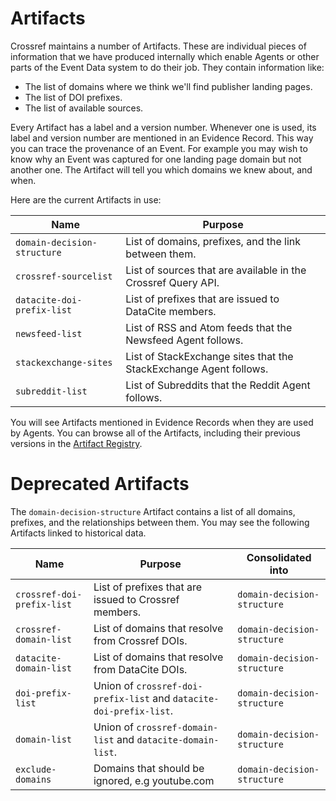 # Artifacts

Crossref maintains a number of Artifacts. These are individual pieces of information that we have produced internally which enable Agents or other parts of the Event Data system to do their job. They contain information like:

 - The list of domains where we think we'll find publisher landing pages.
 - The list of DOI prefixes.
 - The list of available sources.

Every Artifact has a label and a version number. Whenever one is used, its label and version number are mentioned in an Evidence Record. This way you can trace the provenance of an Event. For example you may wish to know why an Event was captured for one landing page domain but not another one. The Artifact will tell you which domains we knew about, and when.

Here are the current Artifacts in use:

| Name | Purpose |
|------|---------|
| `domain-decision-structure` | List of domains, prefixes, and the link between them. |
| `crossref-sourcelist` | List of sources that are available in the Crossref Query API. |
| `datacite-doi-prefix-list` | List of prefixes that are issued to DataCite members. |
| `newsfeed-list` | List of RSS and Atom feeds that the Newsfeed Agent follows. |
| `stackexchange-sites` | List of StackExchange sites that the StackExchange Agent follows. |
| `subreddit-list` | List of Subreddits that the Reddit Agent follows. |

You will see Artifacts mentioned in Evidence Records when they are used by Agents. You can browse all of the Artifacts, including their previous versions in the [Artifact Registry](../service/artifact-registry).

# Deprecated Artifacts

The  `domain-decision-structure` Artifact contains a list of all domains, prefixes, and the relationships between them. You may see the following Artifacts linked to historical data.

| Name | Purpose | Consolidated into |
|------|---------|-------------------|
| `crossref-doi-prefix-list` | List of prefixes that are issued to Crossref members. | `domain-decision-structure` |
| `crossref-domain-list` | List of domains that resolve from Crossref DOIs. | `domain-decision-structure` |
| `datacite-domain-list` | List of domains that resolve from DataCite DOIs. | `domain-decision-structure` |
| `doi-prefix-list` | Union of `crossref-doi-prefix-list` and `datacite-doi-prefix-list`. | `domain-decision-structure` |
| `domain-list` | Union of `crossref-domain-list` and `datacite-domain-list`. | `domain-decision-structure` |
| `exclude-domains` | Domains that should be ignored, e.g youtube.com | `domain-decision-structure` |
